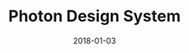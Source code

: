 ---
date: 2018-01-03
title: Photon Design System
company: Firefox
link: https://design.firefox.com/photon/
image: ./images/photon.jpg
description: Photon is the Firefox design language to build modern, intuitive, delightful experiences, for products across all platforms – from mobile to desktop, from TV to the next big thing.

---